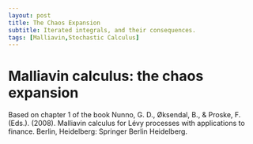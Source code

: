 ```yaml
---
layout: post
title: The Chaos Expansion
subtitle: Iterated integrals, and their consequences.
tags: [Malliavin,Stochastic Calculus]
---
```


# Malliavin calculus: the chaos expansion
Based on chapter 1 of the book Nunno, G. D., Øksendal, B., & Proske, F. (Eds.). (2008). Malliavin calculus for Lévy processes with applications to finance. Berlin, Heidelberg: Springer Berlin Heidelberg.
<object data="/assets/Malliavin_Oksendal_Chapter_1.pdf" width="1000" height="1000" type='application/pdf'></object>
